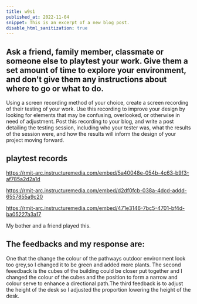 ```yaml
---
title: w9s1
published_at: 2022-11-04
snippet: This is an excerpt of a new blog post.
disable_html_sanitization: true
---
```


## Ask a friend, family member, classmate or someone else to playtest your work. Give them a set amount of time to explore your environment, and don't give them any instructions about where to go or what to do.  
 Using a screen recording method of your choice, create a screen recording of their testing of your work. Use this recording to improve your design by looking for elements that may be confusing, overlooked, or otherwise in need of adjustment.
 Post this recording to your blog, and write a post detailing the testing session, including who your tester was, what the results of the session were, and how the results will inform the design of your project moving forward. 

## playtest records

https://rmit-arc.instructuremedia.com/embed/5a40048e-054b-4c63-b9f3-af785a2d2a1d

https://rmit-arc.instructuremedia.com/embed/d2df0fcb-038a-4dcd-addd-6557855a9c20

https://rmit-arc.instructuremedia.com/embed/471e3146-7bc5-4701-bf4d-ba05227a3a17


My bother and a friend played this.
 ## The feedbacks and my response are:
  One that the change the colour of the pathways outdoor environment look too grey,so I changed it to be green and added more plants. The second  feeedback is the cubes of the building could be closer put together and I changed the colour of the cubes and the position to form a narrow and colour serve to enhance a directional path.The third feedback is  to adjust the height of the desk so I adjusted the proportion lowering the height of the desk.


